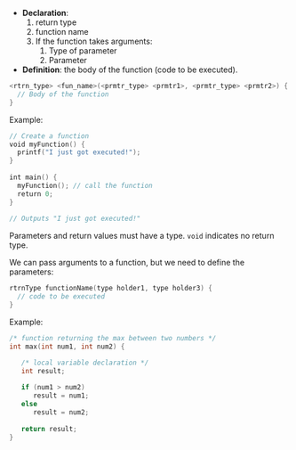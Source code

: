 - **Declaration**:
	1. return type
	2. function name
	3. If the function takes arguments:
		1. Type of parameter
		2. Parameter
- **Definition**: the body of the function (code to be executed).

```c
<rtrn_type> <fun_name>(<prmtr_type> <prmtr1>, <prmtr_type> <prmtr2>) {
  // Body of the function  
}
```

Example:

```c
// Create a function  
void myFunction() {  
  printf("I just got executed!");  
}  
  
int main() {  
  myFunction(); // call the function  
  return 0;  
}  
  
// Outputs "I just got executed!"
```

Parameters and return values must have a type. `void` indicates no return type.

We can pass arguments to a function, but we need to define the parameters:

```c
rtrnType functionName(type holder1, type holder3) {  
  // code to be executed  
}
```

Example:

```c
/* function returning the max between two numbers */
int max(int num1, int num2) {

   /* local variable declaration */
   int result;
 
   if (num1 > num2)
      result = num1;
   else
      result = num2;
 
   return result; 
}
```
